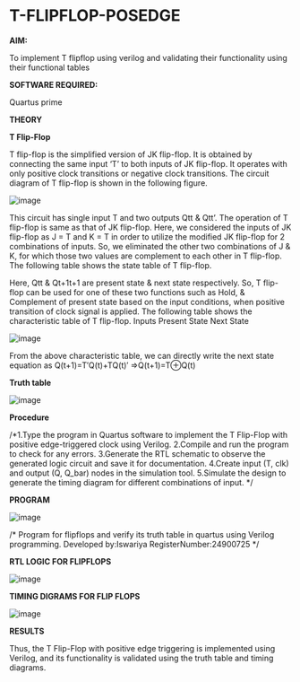 # T-FLIPFLOP-POSEDGE

**AIM:**

To implement  T flipflop using verilog and validating their functionality using their functional tables

**SOFTWARE REQUIRED:**

Quartus prime

**THEORY**

**T Flip-Flop**

T flip-flop is the simplified version of JK flip-flop. It is obtained by connecting the same input ‘T’ to both inputs of JK flip-flop. It operates with only positive clock transitions or negative clock transitions. The circuit diagram of T flip-flop is shown in the following figure.

![image](https://github.com/naavaneetha/T-FLIPFLOP-POSEDGE/assets/154305477/458a68fe-2d08-4a9d-ac4f-7ae0480ce0bd)

 
This circuit has single input T and two outputs Qtt & Qtt’. The operation of T flip-flop is same as that of JK flip-flop. Here, we considered the inputs of JK flip-flop as J = T and K = T in order to utilize the modified JK flip-flop for 2 combinations of inputs. So, we eliminated the other two combinations of J & K, for which those two values are complement to each other in T flip-flop. The following table shows the state table of T flip-flop.

Here, Qtt & Qt+1t+1 are present state & next state respectively. So, T flip-flop can be used for one of these two functions such as Hold, & Complement of present state based on the input conditions, when positive transition of clock signal is applied. The following table shows the characteristic table of T flip-flop. Inputs Present State Next State

![image](https://github.com/naavaneetha/T-FLIPFLOP-POSEDGE/assets/154305477/cdd7fb32-539f-4b66-bb8d-f305a153c886)

 
From the above characteristic table, we can directly write the next state equation as Q(t+1)=T′Q(t)+TQ(t)′ ⇒Q(t+1)=T⊕Q(t)

**Truth table**

![image](https://github.com/user-attachments/assets/73939c1e-7cd2-4f65-a843-24cabfc25cda)

**Procedure**

/*1.Type the program in Quartus software to implement the T Flip-Flop with positive
edge-triggered clock using Verilog.
2.Compile and run the program to check for any errors.
3.Generate the RTL schematic to observe the generated logic circuit and save it for
documentation.
4.Create input (T, clk) and output (Q, Q_bar) nodes in the simulation tool.
5.Simulate the design to generate the timing diagram for different combinations of
input. */

**PROGRAM**

![image](https://github.com/user-attachments/assets/5aef2ba0-aa98-4038-9c2e-a548f1d0bb23)

/* Program for flipflops and verify its truth table in quartus using Verilog programming.
Developed by:Iswariya RegisterNumber:24900725 */

**RTL LOGIC FOR FLIPFLOPS**

![image](https://github.com/user-attachments/assets/3dbd7d02-4057-46d0-be99-ed3cb4bb4e87)

**TIMING DIGRAMS FOR FLIP FLOPS**

![image](https://github.com/user-attachments/assets/8061a6dc-f17e-47b6-aa2e-d357bb6643da)

**RESULTS**

Thus, the T Flip-Flop with positive edge triggering is implemented using Verilog, and its
functionality is validated using the truth table and timing diagrams.
